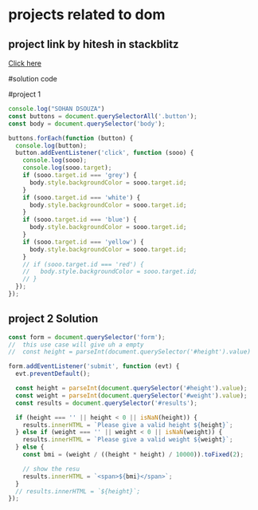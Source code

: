 # projects related to dom

## project link by hitesh in stackblitz
[Click here](https://stackblitz.com/edit/dom-project-chaiaurcode-p8ggubhq?file=1-colorChanger%2Fchaiaurcode.js,1-colorChanger%2Findex.html)


#solution code 

#project 1

``` javascript
console.log("SOHAN DSOUZA")
const buttons = document.querySelectorAll('.button');
const body = document.querySelector('body');

buttons.forEach(function (button) {
  console.log(button);
  button.addEventListener('click', function (sooo) {
    console.log(sooo);
    console.log(sooo.target);
    if (sooo.target.id === 'grey') {
      body.style.backgroundColor = sooo.target.id;
    }
    if (sooo.target.id === 'white') {
      body.style.backgroundColor = sooo.target.id;
    }
    if (sooo.target.id === 'blue') {
      body.style.backgroundColor = sooo.target.id;
    }
    if (sooo.target.id === 'yellow') {
      body.style.backgroundColor = sooo.target.id;
    }
    // if (sooo.target.id === 'red') {
    //   body.style.backgroundColor = sooo.target.id;
    // }
  });
});


```


##  project 2 Solution

``` javascript
const form = document.querySelector('form');
//  this use case will give uh a empty
//  const height = parseInt(document.querySelector('#height').value)

form.addEventListener('submit', function (evt) {
  evt.preventDefault();

  const height = parseInt(document.querySelector('#height').value);
  const weight = parseInt(document.querySelector('#weight').value);
  const results = document.querySelector('#results');

  if (height === '' || height < 0 || isNaN(height)) {
    results.innerHTML = `Please give a valid height ${height}`;
  } else if (weight === '' || weight < 0 || isNaN(weight)) {
    results.innerHTML = `Please give a valid weight ${weight}`;
  } else {
    const bmi = (weight / ((height * height) / 10000)).toFixed(2);

    // show the resu
    results.innerHTML = `<span>${bmi}</span>`;
  }
  // results.innerHTML = `${height}`;
});

```